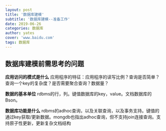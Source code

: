 ```yaml
---
layout: post
title: '数据库建模'
subtitle: '数据库建模--准备工作'
date: 2019-06-26 
categories: 数据库
author: yates
cover: 'www.baidu.com'
tags: 数据库
---
```


##  数据库建模前需思考的问题

**应用访问的模式是什么**
应用程序的特征：应用程序的读写比例？查询是否简单？查询一个key的复杂度？是否需要聚合查询？数据量？

**数据的基本单位**
rdbms的行，列。键值数据库的key，value。文档数据库的Bson。

**数据库功能是什么**
rdbms的adhoc查询，以及关联查询，以及事务支持。键值的通过key获取/更新数据。mongdb也指出adhoc查询，但不支持join连接查询。支持原子性更新，更新复杂文档结构
 